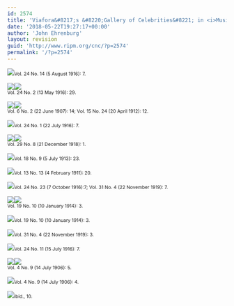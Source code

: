 ```yaml
---
id: 2574
title: 'Viafora&#8217;s &#8220;Gallery of Celebrities&#8221; in <i>Musical America</i>&nbsp;<br/>RIPM&#8217;s &#8220;Illustrations of the Week&#8221;'
date: '2018-05-22T19:27:17+00:00'
author: 'John Ehrenburg'
layout: revision
guid: 'http://www.ripm.org/cnc/?p=2574'
permalink: '/?p=2574'
---
```


![](http://www.ripm.org/cnc/wp-content/uploads/2018/05/Mascagni-FINAL.jpg)<span style="font-size: 8pt;">Vol. 24 No. 14 (5 August 1916): 7. </span>

![](http://www.ripm.org/cnc/wp-content/uploads/2018/05/photo.jpg)![](http://www.ripm.org/cnc/wp-content/uploads/2018/05/Cari-noCaption-198x300.jpg)  
<span style="font-size: 8pt;">Vol. 24 No. 2 (13 May 1916): 29. </span>

![](http://www.ripm.org/cnc/wp-content/uploads/2018/05/anecdote-1.jpg)![](http://www.ripm.org/cnc/wp-content/uploads/2018/05/Anecdote-2.jpg)  
<span style="font-size: 8pt;">Vol. 6 No. 2 (22 June 1907): 14; Vol. 15 No. 24 (20 April 1912): 12. </span>

![](http://www.ripm.org/cnc/wp-content/uploads/2018/05/Puccini-FINAL.jpg)<span style="font-size: 8pt;">Vol. 24 No. 1 (22 July 1916): 7. </span>

![](http://www.ripm.org/cnc/wp-content/uploads/2018/05/Photo-wCaption-1.jpg)![](http://www.ripm.org/cnc/wp-content/uploads/2018/05/cari-noCaption-257x300.jpg)  
<span style="font-size: 8pt;">Vol. 29 No. 8 (21 December 1918): 1. </span>

![](http://www.ripm.org/cnc/wp-content/uploads/2018/05/title-1.jpg)<span style="font-size: 8pt;">Vol. 18 No. 9 (5 July 1913): 23. </span>

![](http://www.ripm.org/cnc/wp-content/uploads/2018/05/Anecdote-1.jpg)<span style="font-size: 8pt;">Vol. 13 No. 13 (4 February 1911): 20.</span>

![](http://www.ripm.org/cnc/wp-content/uploads/2018/05/Double-2.jpg)<span style="font-size: 8pt;">Vol. 24 No. 23 (7 October 1916):7; Vol. 31 No. 4 (22 November 1919): 7.</span>

![](http://www.ripm.org/cnc/wp-content/uploads/2018/05/Photo-wCaption-1-1.jpg)![](http://www.ripm.org/cnc/wp-content/uploads/2018/05/photo-noCaption-240x300.jpg)  
<span style="font-size: 8pt;">Vol. 19 No. 10 (10 January 1914): 3. </span>

![](http://www.ripm.org/cnc/wp-content/uploads/2018/05/Title-1.jpg)<span style="font-size: 8pt;">Vol. 19 No. 10 (10 January 1914): 3.</span>

![](http://www.ripm.org/cnc/wp-content/uploads/2018/05/Anecdote-1-1.jpg)<span style="font-size: 8pt;">Vol. 31 No. 4 (22 November 1919): 3. </span>

![](http://www.ripm.org/cnc/wp-content/uploads/2018/05/Leoncavallo-FINAL.jpg)<span style="font-size: 8pt;">Vol. 24 No. 11 (15 July 1916): 7. </span>

![](http://www.ripm.org/cnc/wp-content/uploads/2018/05/Photo-wCaption.jpg)![](http://www.ripm.org/cnc/wp-content/uploads/2018/05/noCaption.jpg)  
<span style="font-size: 8pt;">Vol. 4 No. 9 (14 July 1906): 5. </span>

![](http://www.ripm.org/cnc/wp-content/uploads/2018/05/Ad-1.jpg)<span style="font-size: 8pt;">Vol. 4 No. 9 (14 July 1906): 4. </span>

![](http://www.ripm.org/cnc/wp-content/uploads/2018/05/Anecdote-1-2.jpg)<span style="font-size: 8pt;">Ibid., 10. </span>